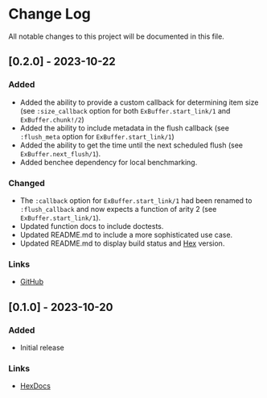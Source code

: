 # Change Log

All notable changes to this project will be documented in this file.
 
## [0.2.0] - 2023-10-22

### Added

* Added the ability to provide a custom callback for determining item size (see `:size_callback` option for both
  `ExBuffer.start_link/1` and `ExBuffer.chunk!/2`)
* Added the ability to include metadata in the flush callback (see `:flush_meta` option for `ExBuffer.start_link/1`)
* Added the ability to get the time until the next scheduled flush (see `ExBuffer.next_flush/1`).
* Added benchee dependency for local benchmarking.

### Changed

* The `:callback` option for `ExBuffer.start_link/1` had been renamed to `:flush_callback` and now expects a function
  of arity 2 (see `ExBuffer.start_link/1`).
* Updated function docs to include doctests.
* Updated README.md to include a more sophisticated use case.
* Updated README.md to display build status and [Hex](https://hex.pm/) version.

### Links

* [GitHub](https://github.com/gdwoolbert3/ex_buffer/releases/tag/v0.2.0)
 
## [0.1.0] - 2023-10-20
 
### Added

* Initial release

### Links

* [HexDocs](https://hexdocs.pm/ex_buffer/0.1.0/readme.html)
